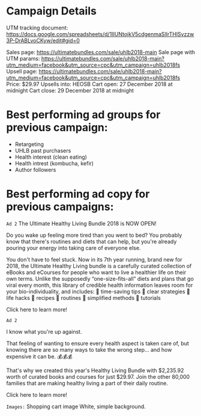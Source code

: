 <!-- TITLE: UHLB 2018 FS -->

# Campaign Details

UTM tracking document: https://docs.google.com/spreadsheets/d/1IIUNtojkV5cdgenmaSlIrTHlSyzzw3P-DrABLvoCKyw/edit#gid=0

Sales page: https://ultimatebundles.com/sale/uhlb2018-main
Sale page with UTM params: https://ultimatebundles.com/sale/uhlb2018-main?utm_medium=facebook&utm_source=cpc&utm_campaign=uhlb2018fs 
Upsell page: https://ultimatebundles.com/sale/uhlb2018-main?utm_medium=facebook&utm_source=cpc&utm_campaign=uhlb2018fs
Price: $29.97
Upsells into: HEOSB
Cart open: 27 December 2018 at midnight
Cart close: 29 December 2018 at midnight


# Best performing ad groups for previous campaign:
* Retargeting
* UHLB past purchasers
* Health interest (clean eating)
* Health intrest (kombucha, kefir)
* Author followers

# Best performing ad copy for previous campaigns:
`Ad 2`
The Ultimate Healthy Living Bundle 2018 is NOW OPEN!

Do you wake up feeling more tired than you went to bed?  You probably know that there's routines and diets that can help, but you're already pouring your energy into taking care of everyone else.

You don't have to feel stuck.  Now in its 7th year running, brand new for 2018, the Ultimate Healthy Living bundle is a carefully curated collection of eBooks and eCourses for people who want to live a healthier life on their own terms. Unlike the supposedly “one-size-fits-all” diets and plans that go viral every month, this library of credible health information leaves room for your bio-individuality, and includes:
	🌾 time-saving tips
	🌾 clear strategies
	🌾 life hacks
	🌾 recipes
	🌾 routines
	🌾 simplified methods
	🌾 tutorials

Click here to learn more!

`Ad 2`

I know what you're up against.  

That feeling of wanting to ensure every health aspect is taken care of, but knowing there are so many ways to take the wrong step… and how expensive it can be. 💰💰💰

That's why we created this year's Healthy Living Bundle with $2,235.92 worth of curated books and courses for just $29.97.  Join the other 80,000 families that are making healthy living a part of their daily routine.

Click here to learn more!

`Images:`
Shopping cart image
White, simple background.
